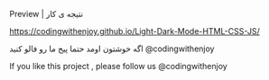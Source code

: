 Preview | نتیجه ی کار 

https://codingwithenjoy.github.io/Light-Dark-Mode-HTML-CSS-JS/

اگه خوشتون اومد حتما پیج ما رو فالو کنید @codingwithenjoy

If you like this project , please follow us @codingwithenjoy
